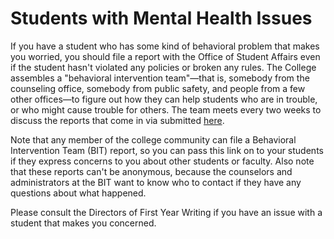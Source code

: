 # Students with Mental Health Issues

If you have a student who has some kind of behavioral problem that makes you worried, you should file a report with the Office of Student Affairs even if the student hasn't violated any policies or broken any rules. The College assembles a "behavioral intervention team"—that is, somebody from the counseling office, somebody from public safety, and people from a few other offices—to figure out how they can help students who are in trouble, or who might cause trouble for others.  The team meets every two weeks to discuss the reports that come in via submitted [here](http://sl.qc.cuny.edu/behavioral.php). 

Note that any member of the college community can file a Behavioral Intervention Team (BIT) report, so you can pass this link on to your students if they express concerns to you about other students or faculty. Also note that these reports can't be anonymous, because the counselors and administrators at the BIT want to know who to contact if they have any questions about what happened.

Please consult the Directors of First Year Writing if you have an issue with a student that makes you concerned.


